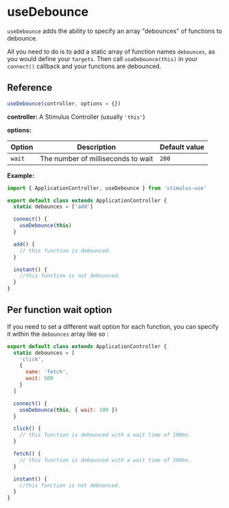 # useDebounce

`useDebounce` adds the ability to specify an array "debounces" of functions to debounce.

All you need to do is to add a static array of function names `debounces`, as you would define your `targets`. Then call `useDebounce(this)` in your `connect()` callback and your functions are debounced.

## Reference

```javascript
useDebounce(controller, options = {})
```

**controller:** A Stimulus Controller (usually `'this'`)

**options:**

| Option| Description | Default value |
|-----------------------|-------------|---------------------|
| `wait` | The number of milliseconds to wait | `200` |

**Example:**

```js
import { ApplicationController, useDebounce } from 'stimulus-use'

export default class extends ApplicationController {
  static debounces = ['add']

  connect() {
    useDebounce(this)
  }

  add() {
    // this function is debounced.
  }

  instant() {
    //this function is not debounced.
  }
}
```

## Per function wait option

If you need to set a different wait option for each function, you can specify it within the `debounces` array like so :

```js
export default class extends ApplicationController {
  static debounces = [
    'click',
    {
      name: 'fetch',
      wait: 500
    }
  ]

  connect() {
    useDebounce(this, { wait: 100 })
  }

  click() {
    // this function is debounced with a wait time of 100ms.
  }

  fetch() {
    // this function is debounced with a wait time of 500ms.
  }

  instant() {
    //this function is not debounced.
  }
}
```
